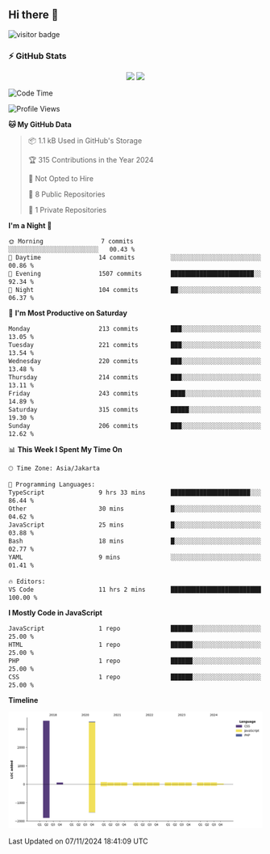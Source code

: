 ## Hi there 👋

<!--
**intifada95/intifada95** is a ✨ _special_ ✨ repository because its `README.md` (this file) appears on your GitHub profile.

Here are some ideas to get you started:

- 🔭 I’m currently working on ...
- 🌱 I’m currently learning ...
- 👯 I’m looking to collaborate on ...
- 🤔 I’m looking for help with ...
- 💬 Ask me about ...
- 📫 How to reach me: ...
- 😄 Pronouns: ...
- ⚡ Fun fact: ...
-->

![visitor badge](https://visitor-badge.laobi.icu/badge?page_id=intifada95&format=true)

### :zap: GitHub Stats

<p align="center">
  <img height="180em" src="https://gh-readme-stats-intfd.vercel.app/api?username=intifada95&show_icons=true&include_all_commits=true&count_private=true"/>
  <img height="180em" src="https://gh-readme-stats-intfd.vercel.app/api/top-langs/?username=intifada95&layout=compact&langs_count=6"/>
</p>

<!--START_SECTION:waka-->
![Code Time](http://img.shields.io/badge/Code%20Time-5%2C234%20hrs%2031%20mins-blue)

![Profile Views](http://img.shields.io/badge/Profile%20Views-0-blue)

**🐱 My GitHub Data** 

> 📦 1.1 kB Used in GitHub's Storage 
 > 
> 🏆 315 Contributions in the Year 2024
 > 
> 🚫 Not Opted to Hire
 > 
> 📜 8 Public Repositories 
 > 
> 🔑 1 Private Repositories 
 > 
**I'm a Night 🦉** 

```text
🌞 Morning                7 commits           ░░░░░░░░░░░░░░░░░░░░░░░░░   00.43 % 
🌆 Daytime                14 commits          ░░░░░░░░░░░░░░░░░░░░░░░░░   00.86 % 
🌃 Evening                1507 commits        ███████████████████████░░   92.34 % 
🌙 Night                  104 commits         ██░░░░░░░░░░░░░░░░░░░░░░░   06.37 % 
```
📅 **I'm Most Productive on Saturday** 

```text
Monday                   213 commits         ███░░░░░░░░░░░░░░░░░░░░░░   13.05 % 
Tuesday                  221 commits         ███░░░░░░░░░░░░░░░░░░░░░░   13.54 % 
Wednesday                220 commits         ███░░░░░░░░░░░░░░░░░░░░░░   13.48 % 
Thursday                 214 commits         ███░░░░░░░░░░░░░░░░░░░░░░   13.11 % 
Friday                   243 commits         ████░░░░░░░░░░░░░░░░░░░░░   14.89 % 
Saturday                 315 commits         █████░░░░░░░░░░░░░░░░░░░░   19.30 % 
Sunday                   206 commits         ███░░░░░░░░░░░░░░░░░░░░░░   12.62 % 
```


📊 **This Week I Spent My Time On** 

```text
🕑︎ Time Zone: Asia/Jakarta

💬 Programming Languages: 
TypeScript               9 hrs 33 mins       ██████████████████████░░░   86.44 % 
Other                    30 mins             █░░░░░░░░░░░░░░░░░░░░░░░░   04.62 % 
JavaScript               25 mins             █░░░░░░░░░░░░░░░░░░░░░░░░   03.88 % 
Bash                     18 mins             █░░░░░░░░░░░░░░░░░░░░░░░░   02.77 % 
YAML                     9 mins              ░░░░░░░░░░░░░░░░░░░░░░░░░   01.41 % 

🔥 Editors: 
VS Code                  11 hrs 2 mins       █████████████████████████   100.00 % 
```

**I Mostly Code in JavaScript** 

```text
JavaScript               1 repo              ██████░░░░░░░░░░░░░░░░░░░   25.00 % 
HTML                     1 repo              ██████░░░░░░░░░░░░░░░░░░░   25.00 % 
PHP                      1 repo              ██████░░░░░░░░░░░░░░░░░░░   25.00 % 
CSS                      1 repo              ██████░░░░░░░░░░░░░░░░░░░   25.00 % 
```



**Timeline**

![Lines of Code chart](https://raw.githubusercontent.com/intifada95/intifada95/main/assets/bar_graph.png)


 Last Updated on 07/11/2024 18:41:09 UTC
<!--END_SECTION:waka-->
